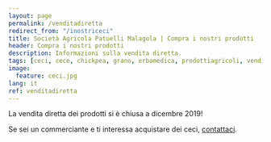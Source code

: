 ```yaml
---
layout: page
permalink: /venditadiretta
redirect_from: "/inostriceci"
title: Società Agricola Patuelli Malagola | Compra i nostri prodotti
header: Compra i nostri prodotti
description: Informazioni sulla vendita diretta.
tags: [ceci, cece, chickpea, grano, erbamedica, prodottiagricoli, vendita, veditadiretta]
image:
  feature: ceci.jpg
lang: it
ref: venditadiretta
---
```


La vendita diretta dei prodotti si è chiusa a dicembre 2019!    

Se sei un commerciante e ti interessa acquistare dei ceci, [contattaci](/contatti). 